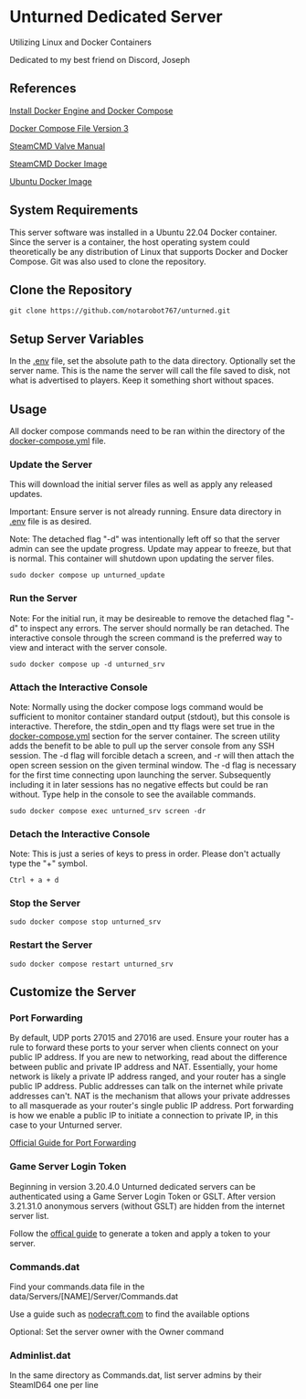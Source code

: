 # Unturned Dedicated Server
Utilizing Linux and Docker Containers

Dedicated to my best friend on Discord, Joseph

## References
[Install Docker Engine and Docker Compose](https://docs.docker.com/engine/install/ubuntu/)

[Docker Compose File Version 3](https://docs.docker.com/compose/compose-file/compose-file-v3/)

[SteamCMD Valve Manual](https://developer.valvesoftware.com/wiki/SteamCMD)

[SteamCMD Docker Image](https://hub.docker.com/r/steamcmd/steamcmd)

[Ubuntu Docker Image](https://hub.docker.com/_/ubuntu)

## System Requirements
This server software was installed in a Ubuntu 22.04 Docker container. Since the server is a container, the host operating system could theoretically be any distribution of Linux that supports Docker and Docker Compose. Git was also used to clone the repository.

## Clone the Repository
```
git clone https://github.com/notarobot767/unturned.git
```

## Setup Server Variables
In the [.env](https://github.com/notarobot767/unturned/blob/main/.env) file, set the absolute path to the data directory. Optionally set the server name. This is the name the server will call the file saved to disk, not what is advertised to players. Keep it something short without spaces.

## Usage
All docker compose commands need to be ran within the directory of the [docker-compose.yml](https://github.com/notarobot767/unturned/blob/main/docker-compose.yml) file.

### Update the Server

This will download the initial server files as well as apply any released updates.

Important: Ensure server is not already running. Ensure data directory in [.env](https://github.com/notarobot767/unturned/blob/main/.env) file is as desired.

Note: The detached flag "-d" was intentionally left off so that the server admin can see the update progress. Update may appear to freeze, but that is normal. This container will shutdown upon updating the server files.

```
sudo docker compose up unturned_update
```

### Run the Server
Note: For the initial run, it may be desireable to remove the detached flag "-d" to inspect any errors. The server should normally be ran detached. The interactive console through the screen command is the preferred way to view and interact with the server console.

```
sudo docker compose up -d unturned_srv
```

### Attach the Interactive Console
Note: Normally using the docker compose logs command would be sufficient to monitor container standard output (stdout), but this console is interactive. Therefore, the stdin_open and tty flags were set true in the [docker-compose.yml](https://github.com/notarobot767/unturned/blob/main/docker-compose.yml) section for the server container. The screen utility adds the benefit to be able to pull up the server console from any SSH session. The -d flag will forcible detach a screen, and -r will then attach the open screen session on the given terminal window. The -d flag is necessary for the first time connecting upon launching the server. Subsequently including it in later sessions has no negative effects but could be ran without. Type help in the console to see the available commands.

```
sudo docker compose exec unturned_srv screen -dr
```

### Detach the Interactive Console
Note: This is just a series of keys to press in order. Please don't actually type the "+" symbol.

```
Ctrl + a + d
```

### Stop the Server
```
sudo docker compose stop unturned_srv
```

### Restart the Server
```
sudo docker compose restart unturned_srv
```

## Customize the Server

### Port Forwarding
By default, UDP ports 27015 and 27016 are used. Ensure your router has a rule to forward these ports to your server when clients connect on your public IP address. If you are new to networking, read about the difference between public and private IP address and NAT. Essentially, your home network is likely a private IP address ranged, and your router has a single public IP address. Public addresses can talk on the internet while private addresses can't. NAT is the mechanism that allows your private addresses to all masquerade as your router's single public IP address. Port forwarding is how we enable a public IP to initiate a connection to private IP, in this case to your Unturned server.

[Official Guide for Port Forwarding](https://docs.smartlydressedgames.com/en/stable/servers/port-forwarding.html)

### Game Server Login Token
Beginning in version 3.20.4.0 Unturned dedicated servers can be authenticated using a Game Server Login Token or GSLT. After version 3.21.31.0 anonymous servers (without GSLT) are hidden from the internet server list.

Follow the [offical guide](https://docs.smartlydressedgames.com/en/stable/servers/game-server-login-tokens.html) to generate a token and apply a token to your server.

### Commands.dat
Find your commands.data file in the data/Servers/[NAME]/Server/Commands.dat

Use a guide such as [nodecraft.com](https://nodecraft.com/support/games/unturned/configuring-your-unturned-server-commands-dat#h-default-single-player-loadouts-de1ae627a) to find the available options

Optional: Set the server owner with the Owner command

### Adminlist.dat
In the same directory as Commands.dat, list server admins by their SteamID64 one per line